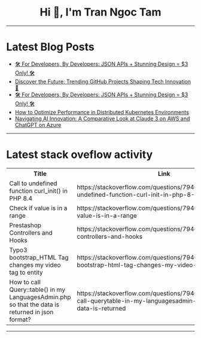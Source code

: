 <h1 align="center">Hi 👋, I'm Tran Ngoc Tam</h1>

---

# Latest Blog Posts 
<!-- BLOG-POST-LIST:START -->
- [🛠️ For Developers, By Developers: JSON APIs + Stunning Design = $3 Only! 🛠️](https://dev.to/hanzla-baig/for-developers-by-developers-json-apis-stunning-design-3-only-3g93)
- [Discover the Future: Trending GitHub Projects Shaping Tech Innovation 🚀](https://dev.to/bruh_buh_f683772f171823db/discover-the-future-trending-github-projects-shaping-tech-innovation-43go)
- [🛠️ For Developers, By Developers: JSON APIs + Stunning Design = $3 Only! 🛠️](https://dev.to/codecartbydev/for-developers-by-developers-json-apis-stunning-design-3-only-5d8n)
- [How to Optimize Performance in Distributed Kubernetes Environments](https://dev.to/marufhossain/how-to-optimize-performance-in-distributed-kubernetes-environments-306k)
- [Navigating AI Innovation: A Comparative Look at Claude 3 on AWS and ChatGPT on Azure](https://dev.to/jetthoughts/navigating-ai-innovation-a-comparative-look-at-claude-3-on-aws-and-chatgpt-on-azure-2m3l)
<!-- BLOG-POST-LIST:END -->

---

# Latest stack oveflow activity
<table>
  <tr><th>Title</th><th>Link</th></tr>
  <!-- STACKOVERFLOW:START --><tr><td>Call to undefined function curl_init&lpar;&rpar; in PHP 8.4</td><td>https://stackoverflow.com/questions/79464177/call-to-undefined-function-curl-init-in-php-8-4</td></tr><tr><td>Check if value is in a range</td><td>https://stackoverflow.com/questions/79464105/check-if-value-is-in-a-range</td></tr><tr><td>Prestashop Controllers and Hooks</td><td>https://stackoverflow.com/questions/79463919/prestashop-controllers-and-hooks</td></tr><tr><td>Typo3 bootstrap_HTML Tag changes my video tag to entity</td><td>https://stackoverflow.com/questions/79463886/typo3-bootstrap-html-tag-changes-my-video-tag-to-entity</td></tr><tr><td>How to call Query::table&lpar;&rpar; in my LanguagesAdmin.php so that the data is returned in json format?</td><td>https://stackoverflow.com/questions/79463851/how-to-call-querytable-in-my-languagesadmin-php-so-that-the-data-is-returned</td></tr><!-- STACKOVERFLOW:END -->
</table>

---


